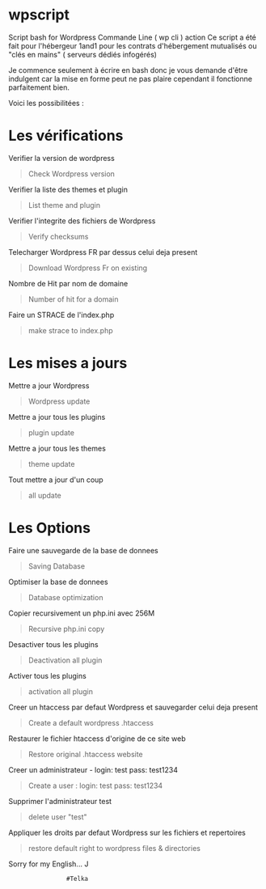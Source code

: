 # wpscript
Script bash for Wordpress Commande Line ( wp cli ) action
Ce script a été fait pour l'hébergeur 1and1 pour les contrats d'hébergement mutualisés ou "clés en mains" ( serveurs dédiés infogérés)

Je commence seulement à écrire en bash donc je vous demande d'être indulgent car la mise en forme peut ne pas plaire cependant il fonctionne parfaitement bien.



Voici les possibilitées :

  # Les vérifications
  
Verifier la version de wordpress 
> Check Wordpress version

Verifier la liste des themes et plugin 
> List theme and plugin

Verifier l'integrite des fichiers de Wordpress 
> Verify checksums

Telecharger Wordpress FR par dessus celui deja present 
> Download Wordpress Fr on existing

Nombre de Hit par nom de domaine 
> Number of hit for a domain

Faire un STRACE de l'index.php 
> make strace to index.php


  # Les mises a jours

Mettre a jour Wordpress 
> Wordpress update

Mettre a jour tous les plugins 
> plugin update

Mettre a jour tous les themes 
> theme update

Tout mettre a jour d'un coup 
> all update



  # Les Options

Faire une sauvegarde de la base de donnees 
> Saving Database

Optimiser la base de donnees 
> Database optimization

Copier recursivement un php.ini avec 256M 
> Recursive php.ini copy

Desactiver tous les plugins 
> Deactivation all plugin

Activer tous les plugins 
> activation all plugin

Creer un htaccess par defaut Wordpress et sauvegarder celui deja present 
> Create a default wordpress .htaccess

Restaurer le fichier htaccess d'origine de ce site web 
> Restore original .htaccess website

Creer un administrateur - login: test pass: test1234 
> Create a user : login: test pass: test1234

Supprimer l'administrateur test 
> delete user "test"

Appliquer les droits par defaut Wordpress sur les fichiers et repertoires 
> restore default right to wordpress files & directories


Sorry for my English... J

                    #Telka
